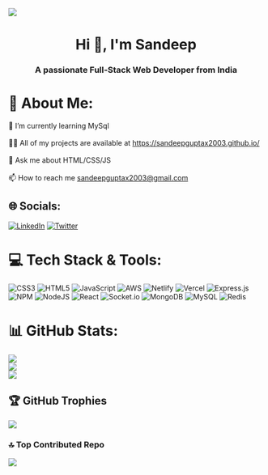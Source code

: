 [![](https://visitcount.itsvg.in/api?id=sandeepguptax2003&icon=0&color=0)](https://visitcount.itsvg.in)

<h1 align="center">Hi 👋, I'm Sandeep</h1>
<h3 align="center">A passionate Full-Stack Web Developer from India</h3>

# 💫 About Me:

🌱 I’m currently learning MySql<br><br>👨‍💻 All of my projects are available at https://sandeepguptax2003.github.io/<br><br>💬 Ask me about HTML/CSS/JS<br><br>📫 How to reach me sandeepguptax2003@gmail.com

## 🌐 Socials:

[![LinkedIn](https://img.shields.io/badge/LinkedIn-%230077B5.svg?logo=linkedin&logoColor=white)](https://linkedin.com/in/sandeep-gupta) [![Twitter](https://img.shields.io/badge/Twitter-%231DA1F2.svg?logo=Twitter&logoColor=white)](https://twitter.com/sandeepx2003)

# 💻 Tech Stack & Tools:

![CSS3](https://img.shields.io/badge/css3-%231572B6.svg?style=for-the-badge&logo=css3&logoColor=white) ![HTML5](https://img.shields.io/badge/html5-%23E34F26.svg?style=for-the-badge&logo=html5&logoColor=white) ![JavaScript](https://img.shields.io/badge/javascript-%23323330.svg?style=for-the-badge&logo=javascript&logoColor=%23F7DF1E) ![AWS](https://img.shields.io/badge/AWS-%23FF9900.svg?style=for-the-badge&logo=amazon-aws&logoColor=white) ![Netlify](https://img.shields.io/badge/netlify-%23000000.svg?style=for-the-badge&logo=netlify&logoColor=#00C7B7) ![Vercel](https://img.shields.io/badge/vercel-%23000000.svg?style=for-the-badge&logo=vercel&logoColor=white) ![Express.js](https://img.shields.io/badge/express.js-%23404d59.svg?style=for-the-badge&logo=express&logoColor=%2361DAFB) ![NPM](https://img.shields.io/badge/NPM-%23000000.svg?style=for-the-badge&logo=npm&logoColor=white) ![NodeJS](https://img.shields.io/badge/node.js-6DA55F?style=for-the-badge&logo=node.js&logoColor=white) ![React](https://img.shields.io/badge/react-%2320232a.svg?style=for-the-badge&logo=react&logoColor=%2361DAFB) ![Socket.io](https://img.shields.io/badge/Socket.io-black?style=for-the-badge&logo=socket.io&badgeColor=010101) ![MongoDB](https://img.shields.io/badge/MongoDB-%234ea94b.svg?style=for-the-badge&logo=mongodb&logoColor=white) ![MySQL](https://img.shields.io/badge/mysql-%2300f.svg?style=for-the-badge&logo=mysql&logoColor=white) ![Redis](https://img.shields.io/badge/redis-%23DD0031.svg?style=for-the-badge&logo=redis&logoColor=white)

# 📊 GitHub Stats:

![](https://github-readme-stats.vercel.app/api?username=sandeepguptax2003&theme=tokyonight&hide_border=false&include_all_commits=true&count_private=false)<br/>
![](https://github-readme-streak-stats.herokuapp.com/?user=sandeepguptax2003&theme=tokyonight&hide_border=false)<br/>
![](https://github-readme-stats.vercel.app/api/top-langs/?username=sandeepguptax2003&theme=tokyonight&hide_border=false&include_all_commits=true&count_private=false&layout=compact)

## 🏆 GitHub Trophies

![](https://github-profile-trophy.vercel.app/?username=sandeepguptax2003&theme=radical&no-frame=false&no-bg=true&margin-w=4)

### 🔝 Top Contributed Repo

![](https://github-contributor-stats.vercel.app/api?username=sandeepguptax2003&limit=5&theme=dark&combine_all_yearly_contributions=true)

